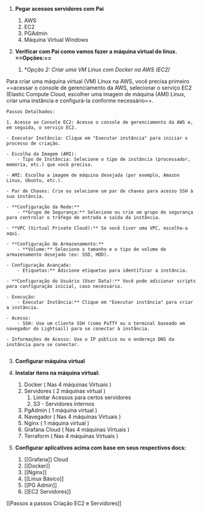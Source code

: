 1. **Pegar acessos servidores com Pai** 
	1. AWS 
	2. EC2
	3. PGAdmin
	4. Máquina Virtual Windows
	
2. **Verificar com Pai como vamos fazer a máquina virtual do linux. ==Opções:==**
	1. **Opção 2: Criar uma VM Linux com Docker na AWS (EC2)*
	
Para criar uma máquina virtual (VM) Linux na AWS, você precisa primeiro ==acessar o console de gerenciamento da AWS, selecionar o serviço EC2 (Elastic Compute Cloud, escolher uma imagem de máquina (AMI) Linux, criar uma instância e configurá-la conforme necessário==.
```
Passos Detalhados:

1. Acesso ao Console EC2: Acesse o console de gerenciamento da AWS e, em seguida, o serviço EC2. 

- Executar Instância: Clique em "Executar instância" para iniciar o processo de criação. 

- Escolha da Imagem (AMI):
    - Tipo de Instância: Selecione o tipo de instância (processador, memória, etc.) que você precisa. 

- AMI: Escolha a imagem de máquina desejada (por exemplo, Amazon Linux, Ubuntu, etc.). 

- Par de Chaves: Crie ou selecione um par de chaves para acesso SSH à sua instância. 

- **Configuração da Rede:**
    - **Grupo de Segurança:** Selecione ou crie um grupo de segurança para controlar o tráfego de entrada e saída da instância. 

- **VPC (Virtual Private Cloud):** Se você tiver uma VPC, escolha-a aqui. 

- **Configuração de Armazenamento:**
    - **Volume:** Selecione o tamanho e o tipo de volume de armazenamento desejado (ex: SSD, HDD). 

- Configuração Avançada:
    - Etiquetas:** Adicione etiquetas para identificar a instância. 

- **Configuração do Usuário (User Data):** Você pode adicionar scripts para configuração inicial, caso necessário. 

- Execução:
    - Executar Instância:** Clique em "Executar instância" para criar a instância. 

- Acesso:
    - SSH: Use um cliente SSH (como PuTTY ou o terminal baseado em navegador do Lightsail) para se conectar à instância. 

- Informações de Acesso: Use o IP público ou o endereço DNS da instância para se conectar.


```

3. **Configurar máquina virtual**

4. **Instalar itens na máquina virtual:** 
	1. Docker ( Nas 4 máquinas Virtuais )
	2. Servidores ( 2 máquinas virtual )
		1. Limitar Acessos para certos servidores
		2. S3 - Servidores internos
	3. PgAdmin ( 1 máquina virtual )
	4. Navegador ( Nas 4 máquinas Virtuais )
	5. Nginx ( 1 máquina virtual )
	6. Grafana Cloud ( Nas 4 máquinas Virtuais )
	7. Terraform ( Nas 4 máquinas Virtuais )
	
5. **Configurar aplicativos acima com base em seus respectivos docs:**
	1. [[Grafana]] Cloud
	2. [[Docker]]
	3. [[Nginx]]
	4. [[Linux Básico]]
	5. [[PG Admin]]
	6. [[EC2 Servidores]]
	

[[Passos a passos Criação EC2 e Servidores]]

